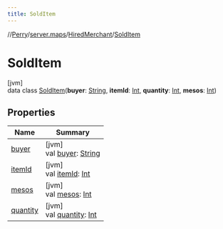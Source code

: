 ```yaml
---
title: SoldItem
---
```

//[Perry](../../../../index.html)/[server.maps](../../index.html)/[HiredMerchant](../index.html)/[SoldItem](index.html)



# SoldItem



[jvm]\
data class [SoldItem](index.html)(**buyer**: [String](https://kotlinlang.org/api/latest/jvm/stdlib/kotlin/-string/index.html), **itemId**: [Int](https://kotlinlang.org/api/latest/jvm/stdlib/kotlin/-int/index.html), **quantity**: [Int](https://kotlinlang.org/api/latest/jvm/stdlib/kotlin/-int/index.html), **mesos**: [Int](https://kotlinlang.org/api/latest/jvm/stdlib/kotlin/-int/index.html))



## Properties


| Name | Summary |
|---|---|
| [buyer](buyer.html) | [jvm]<br>val [buyer](buyer.html): [String](https://kotlinlang.org/api/latest/jvm/stdlib/kotlin/-string/index.html) |
| [itemId](item-id.html) | [jvm]<br>val [itemId](item-id.html): [Int](https://kotlinlang.org/api/latest/jvm/stdlib/kotlin/-int/index.html) |
| [mesos](mesos.html) | [jvm]<br>val [mesos](mesos.html): [Int](https://kotlinlang.org/api/latest/jvm/stdlib/kotlin/-int/index.html) |
| [quantity](quantity.html) | [jvm]<br>val [quantity](quantity.html): [Int](https://kotlinlang.org/api/latest/jvm/stdlib/kotlin/-int/index.html) |

